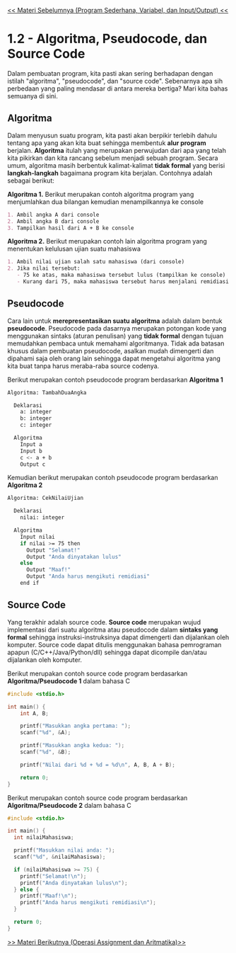 [&lt;&lt; Materi Sebelumnya (Program Sederhana, Variabel, dan Input/Output) &lt;&lt;](1-ProgramSederhanaVariabelInputOutput.md)

# 1.2 - Algoritma, Pseudocode, dan Source Code

Dalam pembuatan program, kita pasti akan sering berhadapan dengan istilah "algoritma", "pseudocode", dan "source code". Sebenarnya apa sih perbedaan yang paling mendasar di antara mereka bertiga? Mari kita bahas semuanya di sini.

## Algoritma

Dalam menyusun suatu program, kita pasti akan berpikir terlebih dahulu tentang apa yang akan kita buat sehingga membentuk **alur program** berjalan. **Algoritma** itulah yang merupakan perwujudan dari apa yang telah kita pikirkan dan kita rancang sebelum menjadi sebuah program. Secara umum, algoritma masih berbentuk kalimat-kalimat **tidak formal** yang berisi **langkah-langkah** bagaimana program kita berjalan. Contohnya adalah sebagai berikut:

**Algoritma 1.** Berikut merupakan contoh algoritma program yang menjumlahkan dua bilangan kemudian menampilkannya ke console

```md
1. Ambil angka A dari console
2. Ambil angka B dari console
3. Tampilkan hasil dari A + B ke console
```

**Algoritma 2.** Berikut merupakan contoh lain algoritma program yang menentukan kelulusan ujian suatu mahasiswa

```md
1. Ambil nilai ujian salah satu mahasiswa (dari console)
2. Jika nilai tersebut:
   - 75 ke atas, maka mahasiswa tersebut lulus (tampilkan ke console)
   - Kurang dari 75, maka mahasiswa tersebut harus menjalani remidiasi (tampilkan ke console)
```

## Pseudocode

Cara lain untuk **merepresentasikan suatu algoritma** adalah dalam bentuk **pseudocode**. Pseudocode pada dasarnya merupakan potongan kode yang menggunakan sintaks (aturan penulisan) yang **tidak formal** dengan tujuan memudahkan pembaca untuk memahami algoritmanya. Tidak ada batasan khusus dalam pembuatan pseudocode, asalkan mudah dimengerti dan dipahami saja oleh orang lain sehingga dapat mengetahui algoritma yang kita buat tanpa harus meraba-raba source codenya.

Berikut merupakan contoh pseudocode program berdasarkan **Algoritma 1**

```bash
Algoritma: TambahDuaAngka

  Deklarasi
    a: integer
    b: integer
    c: integer

  Algoritma
    Input a
    Input b
    c <- a + b
    Output c
```

Kemudian berikut merupakan contoh pseudocode program berdasarkan **Algoritma 2**

```bash
Algoritma: CekNilaiUjian

  Deklarasi
    nilai: integer

  Algoritma
    Input nilai
    if nilai >= 75 then
      Output "Selamat!"
      Output "Anda dinyatakan lulus"
    else
      Output "Maaf!"
      Output "Anda harus mengikuti remidiasi"
    end if
```

## Source Code

Yang terakhir adalah source code. **Source code** merupakan wujud implementasi dari suatu algoritma atau pseudocode dalam **sintaks yang formal** sehingga instruksi-instruksinya dapat dimengerti dan dijalankan oleh komputer. Source code dapat ditulis menggunakan bahasa pemrograman apapun (C/C++/Java/Python/dll) sehingga dapat dicompile dan/atau dijalankan oleh komputer.

Berikut merupakan contoh source code program berdasarkan **Algoritma/Pseudocode 1** dalam bahasa C

```c
#include <stdio.h>

int main() {
    int A, B;

    printf("Masukkan angka pertama: ");
    scanf("%d", &A);

    printf("Masukkan angka kedua: ");
    scanf("%d", &B);

    printf("Nilai dari %d + %d = %d\n", A, B, A + B);

    return 0;
}
```

Berikut merupakan contoh source code program berdasarkan **Algoritma/Pseudocode 2** dalam bahasa C

```c
#include <stdio.h>

int main() {
  int nilaiMahasiswa;

  printf("Masukkan nilai anda: ");
  scanf("%d", &nilaiMahasiswa);

  if (nilaiMahasiswa >= 75) {
    printf("Selamat!\n");
    printf("Anda dinyatakan lulus\n");
  } else {
    printf("Maaf!\n");
    printf("Anda harus mengikuti remidiasi\n");
  }

  return 0;
}
```

[&gt;&gt; Materi Berikutnya (Operasi Assignment dan Aritmatika)&gt;&gt;](3-OperasiAssignmentDanAritmatika.md)
